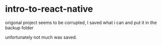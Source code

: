 # intro-to-react-native
 
origonal project seems to be corrupted, I saved what i can and put it in the backup folder

unfortunately not much was saved.
